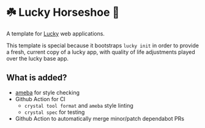 # ☘️ Lucky Horseshoe 🧲

A template for [Lucky](https://luckyframework.org/) web applications.

This template is special because it bootstraps `lucky init` in order to provide
a fresh, current copy of a lucky app, with quality of life adjustments played
over the lucky base app.

## What is added?

- [ameba](https://github.com/crystal-ameba/ameba) for style checking
- Github Action for CI
  - `crystal tool format` and `ameba` style linting
  - `crystal spec` for testing
- Github Action to automatically merge minor/patch dependabot PRs
